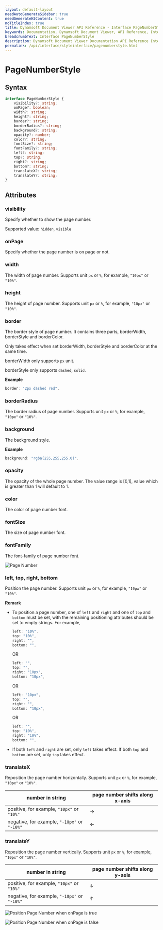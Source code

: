 ```yaml
---
layout: default-layout
needAutoGenerateSidebar: true
needGenerateH3Content: true
noTitleIndex: true
title: Dynamsoft Document Viewer API Reference - Interface PageNumberStyle
keywords: Documentation, Dynamsoft Document Viewer, API Reference, Interface PageNumberStyle
breadcrumbText: Interface PageNumberStyle
description: Dynamsoft Document Viewer Documentation API Reference Interface PageNumberStyle Page
permalink: /api/interface/styleinterface/pagenumberstyle.html
---
```


# PageNumberStyle

## Syntax

```typescript
interface PageNumberStyle {
	visibility?: string; 
	onPage?: boolean;
	width?: string; 
	height?: string;
	border?: string; 
	borderRadius?: string;
	background?: string;
	opacity?: number;
	color?: string;
	fontSize?: string;
	fontFamily?: string; 
	left?: string;
	top?: string; 
	right?: string; 
	bottom?: string; 
	translateX?: string; 
	translateY?: string;
}
```

## Attributes

### visibility

Specify whether to show the page number. 

Supported value: `hidden`, `visible`

### onPage

Specify whether the page number is on page or not.

### width

The width of page number. Supports unit `px` or `%`, for example, `"10px"` or `"10%"`.

### height

The height of page number. Supports unit `px` or `%`, for example, `"10px"` or `"10%"`.

### border

The border style of page number. It contains three parts, borderWidth, borderStyle and borderColor.

Only takes effect when set borderWidth, borderStyle and borderColor at the same time.

borderWidth only supports `px` unit.

borderStyle only supports `dashed`, `solid`.

**Example**

```typescript
border: "2px dashed red", 
```

### borderRadius

The border radius of page number. Supports unit `px` or `%`, for example, `"10px"` or `"10%"`.

### background

The background style.

**Example**

```typescript
background: "rgba(255,255,255,0)", 
```

### opacity

The opacity of the whole page number. The value range is [0,1], value which is greater than 1 will default to 1.

### color

The color of page number font.

### fontSize

The size of page number font.

### fontFamily

The font-family of page number font.

![Page Number](/assets/imgs/pagenumber-1.png)


### left, top, right, bottom

Position the page number. Supports unit `px` or `%`, for example, `"10px"` or `"10%"`.

**Remark**

- To position a page number, one of `left` and `right` and one of `top` and `bottom` must be set, with the remaining positioning attributes should be set to empty strings. For example, 
	```typescript
	left: "10%",
	top: "10%",
	right: "",
	bottom: "",
	```
	OR
	```typescript
	left: "",
	top: "",
	right: "10px",
	bottom: "10px",
	```
	OR
	```typescript
	left: "10px",
	top: "",
	right: "",
	bottom: "10px",
	```
	OR
	```typescript
	left: "",
	top: "10%",
	right: "10%",
	bottom: "",
	```
- If both `left` and `right` are set, only `left` takes effect. If both `top` and `bottom` are set, only `top` takes effect.

### translateX

Reposition the page number horizontally. Supports unit `px` or `%`, for example, `"10px"` or `"10%"`.

| number in string                             | page number shifts along x-axis |
| -------------------------------------------- | ------------------------------- |
| positive, for example, `"10px"` or `"10%"`   | →                               |
| negative, for example, `"-10px"` or `"-10%"` | ←                               |

### translateY

Reposition the page number vertically. Supports unit `px` or `%`, for example, `"10px"` or `"10%"`.

| number in string                             | page number shifts along y-axis |
| -------------------------------------------- | ------------------------------- |
| positive, for example, `"10px"` or `"10%"`   | ↓                               |
| negative, for example, `"-10px"` or `"-10%"` | ↑                               |


![Position Page Number when onPage is true](/assets/imgs/positionpagenumber-1.png)

![Position Page Number when onPage is false](/assets/imgs/positionpagenumber-2.png)